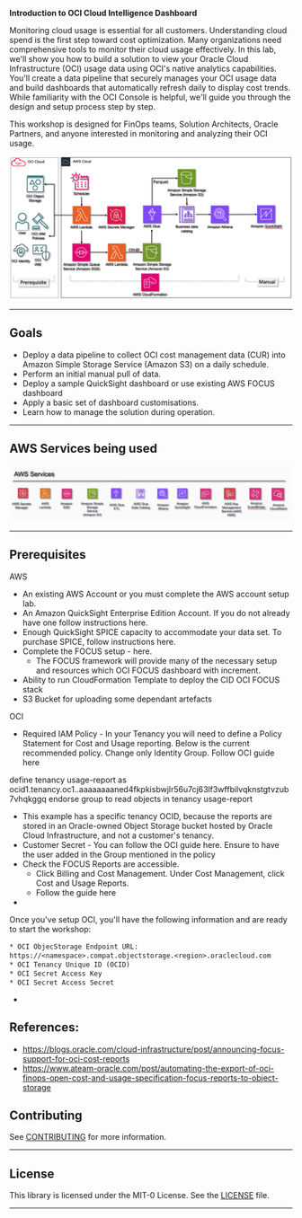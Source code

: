 **Introduction to OCI Cloud Intelligence Dashboard**

Monitoring cloud usage is essential for all customers. Understanding cloud spend is the first step toward cost optimization. Many organizations need comprehensive tools to monitor their cloud usage effectively. In this lab, we'll show you how to build a solution to view your Oracle Cloud Infrastructure (OCI) usage data using OCI's native analytics capabilities. You'll create a data pipeline that securely manages your OCI usage data and build dashboards that automatically refresh daily to display cost trends. While familiarity with the OCI Console is helpful, we'll guide you through the design and setup process step by step.

This workshop is designed for FinOps teams, Solution Architects, Oracle Partners, and anyone interested in monitoring and analyzing their OCI usage.

![Cloud Intelligence Dashboard for Oracle Cloud Infrastructure (OCI) Architecture](/images/cid-oci-highlevel-deployment.png)

---

## Goals

* Deploy a data pipeline to collect OCI cost management data (CUR) into Amazon Simple Storage Service (Amazon S3) on a daily schedule.
* Perform an initial manual pull of data.
* Deploy a sample QuickSight dashboard or use existing AWS FOCUS dashboard
* Apply a basic set of dashboard customisations.
* Learn how to manage the solution during operation.

---

## AWS Services being used
![AWS Services used in solution](/images/cid-oci-aws-services.png)

---

## Prerequisites

AWS

* An existing AWS Account or you must complete the AWS account setup lab.
* An Amazon QuickSight Enterprise Edition Account. If you do not already have one follow instructions here.
* Enough QuickSight SPICE capacity to accommodate your data set. To purchase SPICE, follow instructions here.
* Complete the FOCUS setup - here. 
    * The FOCUS framework will provide many of the necessary setup and resources which OCI FOCUS dashboard with increment.
* Ability to run CloudFormation Template to deploy the CID OCI FOCUS stack
* S3 Bucket for uploading some dependant artefacts


OCI

* Required IAM Policy - In your Tenancy you will need to define a Policy Statement for Cost and Usage reporting. Below is the current recommended policy. Change only Identity Group. Follow OCI guide here

define tenancy usage-report as ocid1.tenancy.oc1..aaaaaaaaned4fkpkisbwjlr56u7cj63lf3wffbilvqknstgtvzub7vhqkggq
endorse group <group> to read objects in tenancy usage-report

* This example has a specific tenancy OCID, because the reports are stored in an Oracle-owned Object Storage bucket hosted by Oracle Cloud Infrastructure, and not a customer's tenancy.
* Customer Secret - You can follow the OCI guide here. Ensure to have the user added in the Group mentioned in the policy
* Check the FOCUS Reports are accessible.
    * Click Billing and Cost Management. Under Cost Management, click Cost and Usage Reports. 
    * Follow the guide here
*  


Once you've setup OCI, you'll have the following information and are ready to start the workshop:

    * OCI ObjecStorage Endpoint URL: https://<namespace>.compat.objectstorage.<region>.oraclecloud.com
    * OCI Tenancy Unique ID (OCID)
    * OCI Secret Access Key
    * OCI Secret Access Secret
* 


## References:

* https://blogs.oracle.com/cloud-infrastructure/post/announcing-focus-support-for-oci-cost-reports
* https://www.ateam-oracle.com/post/automating-the-export-of-oci-finops-open-cost-and-usage-specification-focus-reports-to-object-storage


## Contributing

See [CONTRIBUTING](CONTRIBUTING.md#security-issue-notifications) for more information.

---

## License

This library is licensed under the MIT-0 License. See the [LICENSE](/LICENSE) file.

---